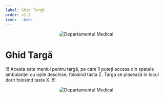```yaml
---
label: Ghid Targă
order: v1.2
icon: ':bed:'
---
```


<p align="center">
    <img src="/docs/ghiduri/img/targa.png" style="border-radius: 20px;" alt="Departamentul Medical">
</p>

# Ghid Targă

!!!
Acesta este meniul pentru targă, pe care îl puteți accesa din spatele ambulanței cu ușile deschise, folosind tasta Z. Targa se plasează în locul dorit folosind tasta X.
!!!

<p align="center">
    <img src="/docs/ghiduri/img/meniutarga.png" style="border-radius: 20px;" alt="Departamentul Medical">
</p>